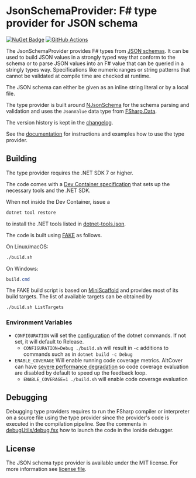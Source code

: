 # JsonSchemaProvider: F# type provider for JSON schema

[![NuGet Badge](https://buildstats.info/nuget/JsonSchemaProvider?includePreReleases=true)](https://www.nuget.org/packages/JsonSchemaProvider/)
[![GitHub Actions](https://github.com/florenzen/JsonSchemaProvider/actions/workflows/main.yml/badge.svg?branch=main)](https://github.com/florenzen/JsonSchemaProvider/actions/workflows/main.yml?branch=main)

The JsonSchemaProvider provides F# types from [JSON schemas](https://json-schema.org). It can be used to build
JSON values in a strongly typed way that conform to the schema or to parse JSON values into an F# value that
can be queried in a stringly types way. Specifications like numeric ranges or string patterns that cannot be
validated at compile time are checked at runtime.

The JSON schema can either be given as an inline string literal or by a local file.

The type provider is built around [NJsonSchema](https://njsonschema.org/) for the schema parsing and validation
and uses the `JsonValue` data type from [FSharp.Data](https://fsprojects.github.io/FSharp.Data/).

The version history is kept in the [changelog](CHANGELOG.md).

See the [documentation](https://florenzen.github.io/JsonSchemaProvider) for instructions and
examples how to use the type provider.

## Building

The type provider requires the .NET SDK 7 or higher.

The code comes with a [Dev Container specification](.devcontainer/devcontainer.json) that sets up the necessary
tools and the .NET SDK.

When not inside the Dev Container, issue a

```bash
dotnet tool restore
```

to install the .NET tools listed in [dotnet-tools.json](.config/dotnet-tools.json).

The code is built using [FAKE](https://fake.build) as follows.

On Linux/macOS:

```bash
./build.sh
```

On Windows:

```powershell
build.cmd
```

The FAKE build script is based on [MiniScaffold](https://github.com/TheAngryByrd/MiniScaffold) and provides
most of its build targets. The list of available targets can be obtained by

```bash
./build.sh ListTargets
```

### Environment Variables

- `CONFIGURATION` will set the [configuration](https://docs.microsoft.com/en-us/dotnet/core/tools/dotnet-build?tabs=netcore2x#options) of the dotnet commands. 
  If not set, it will default to Release.
  - `CONFIGURATION=Debug ./build.sh` will result in `-c` additions to commands such as in `dotnet build -c Debug`
- `ENABLE_COVERAGE` Will enable running code coverage metrics.  AltCover can have
  [severe performance degradation](https://github.com/SteveGilham/altcover/issues/57) so code coverage
  evaluation are disabled by default to speed up the feedback loop.
  - `ENABLE_COVERAGE=1 ./build.sh` will enable code coverage evaluation

## Debugging

Debugging type providers requires to run the FSharp compiler or interpreter on a source
file using the type provider since the provider's code is executed in the compilation
pipeline. See the comments in [debugUtils/debug.fsx](debugUtils/debug.fsx) how to launch the
code in the Ionide debugger.

## License

The JSON schema type provider is available under the MIT license. For more information see [license file](LICENSE).
